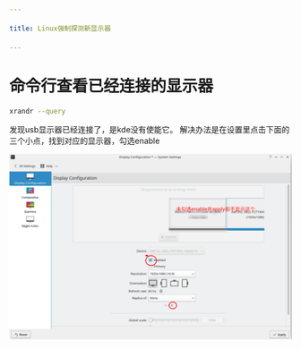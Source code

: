 ```yaml
---

title: Linux强制探测新显示器

---
```


# 命令行查看已经连接的显示器

```bash
xrandr --query
```

发现usb显示器已经连接了，是kde没有使能它。
解决办法是在设置里点击下面的三个小点，找到对应的显示器，勾选enable

![](assets/monitor_settings_kde.png)

